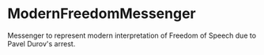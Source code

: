 # ModernFreedomMessenger
Messenger to represent modern interpretation of Freedom of Speech due to Pavel Durov's arrest.
